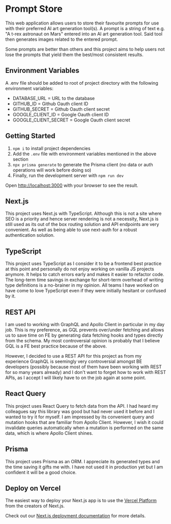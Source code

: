 # Prompt Store

This web application allows users to store their favourite prompts for use with their preferred AI art generation tool(s). A prompt is a string of text e.g. "A t-rex astronaut on Mars" entered into an AI art generation tool. Said tool then generates images related to the entered prompt.

Some prompts are better than others and this project aims to help users not lose the prompts that yield them the best/most consistent results.

## Environment Variables

A .env file should be added to root of project directory with the following environment variables:

- DATABASE_URL = URL to the database
- GITHUB_ID = Github Oauth client ID
- GITHUB_SECRET = Github Oauth client secret
- GOOGLE_CLIENT_ID = Google Oauth client ID
- GOOGLE_CLIENT_SECRET = Google Oauth client secret

## Getting Started

1. `npm i` to install project dependencies
2. Add the `.env` file with environment variables mentioned in the above section
3. `npx prisma generate` to generate the Prisma client (no data or auth operations will work before doing so)
4. Finally, run the development server with `npm run dev`

Open [http://localhost:3000](http://localhost:3000) with your browser to see the result.

## Next.js

This project uses Next.js with TypeScript. Although this
is not a site where SEO is a priority and hence server rendering is not a necessity, Next.js is still used as its out of the box routing solution and API endpoints are very convenient. As well as being able to use next-auth for a robust authentication solution.

## TypeScript

This project uses TypeScript as I consider it to be a frontend best practice at this point and personally do not enjoy working on vanilla JS projects anymore. It helps to catch errors early and makes it easier to refactor code. The long-term time savings in exchange for short-term overhead of writing type definitions is a no-brainer in my opinion. All teams I have worked on have come to love TypeScript even if they were initially hesitant or confused by it.

## REST API

I am used to working with GraphQL and Apollo Client in particular in my day job. This is my preference, as GQL prevents over/under fetching and allows us to save time on FE by generating data fetching hooks and types directly from the schema. My most controversial opinion is probably that I believe GQL is a FE best practice because of the above.

However, I decided to use a REST API for this project as from my experience GraphQL is seemingly very controversial amongst BE developers (possibly because most of them have been working with REST for so many years already) and I don't want to forget how to work with REST APIs, as I accept I will likely have to on the job again at some point.

## React Query

This project uses React Query to fetch data from the API. I had heard my colleagues say this library was good but had never used it before and I wanted to try it for myself. I am impressed by its convenient query and mutation hooks that are familiar from Apollo Client. However, I wish it could invalidate queries automatically when a mutation is performed on the same data, which is where Apollo Client shines.

## Prisma

This project uses Prisma as an ORM. I appreciate its generated types and the time saving it gifts me with. I have not used it in production yet but I am confident it will be a good choice.

## Deploy on Vercel

The easiest way to deploy your Next.js app is to use the [Vercel Platform](https://vercel.com/new?utm_medium=default-template&filter=next.js&utm_source=create-next-app&utm_campaign=create-next-app-readme) from the creators of Next.js.

Check out our [Next.js deployment documentation](https://nextjs.org/docs/deployment) for more details.
